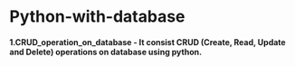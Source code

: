 # Python-with-database
#### 1.CRUD_operation_on_database - It consist CRUD (Create, Read, Update and Delete) operations on database using python.
